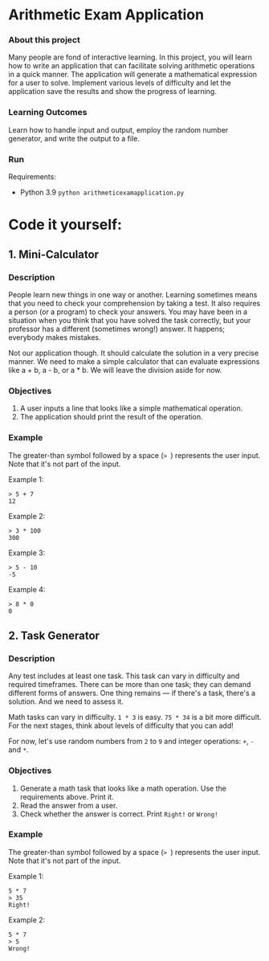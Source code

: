 # Arithmetic Exam Application

### About this project
Many people are fond of interactive learning. In this project, you will learn how to write an application that can facilitate solving arithmetic operations in a quick manner. The application will generate a mathematical expression for a user to solve. Implement various levels of difficulty and let the application save the results and show the progress of learning.

### Learning Outcomes
Learn how to handle input and output, employ the random number generator, and write the output to a file.

### Run

Requirements:
- Python 3.9
`python arithmeticexamapplication.py`

# Code it yourself:

## 1. Mini-Calculator

### Description

People learn new things in one way or another. Learning sometimes means that you need to check your comprehension by taking a test. It also requires a person (or a program) to check your answers. You may have been in a situation when you think that you have solved the task correctly, but your professor has a different (sometimes wrong!) answer. It happens; everybody makes mistakes.

Not our application though. It should calculate the solution in a very precise manner. We need to make a simple calculator that can evaluate expressions like a + b, a - b, or a * b. We will leave the division aside for now.

### Objectives

1. A user inputs a line that looks like a simple mathematical operation.
2. The application should print the result of the operation.

### Example

The greater-than symbol followed by a space (`> `) represents the user input. Note that it's not part of the input.

Example 1:
```
> 5 + 7
12
```
Example 2:
```
> 3 * 100
300
```
Example 3:
```
> 5 - 10
-5
```
Example 4:
```
> 8 * 0
0
```

## 2. Task Generator

### Description

Any test includes at least one task. This task can vary in difficulty and required timeframes. There can be more than one task; they can demand different forms of answers. One thing remains — if there's a task, there's a solution. And we need to assess it.

Math tasks can vary in difficulty. `1 * 3` is easy. `75 * 34` is a bit more difficult. For the next stages, think about levels of difficulty that you can add!

For now, let's use random numbers from `2` to `9` and integer operations: `+`, `-` and `*`.

### Objectives

1. Generate a math task that looks like a math operation. Use the requirements above. Print it.
2. Read the answer from a user.
3. Check whether the answer is correct. Print `Right!` or `Wrong!`

### Example

The greater-than symbol followed by a space (`> `) represents the user input. Note that it's not part of the input.

Example 1:
```
5 * 7
> 35
Right!
```
Example 2:
```
5 * 7
> 5
Wrong!
```
